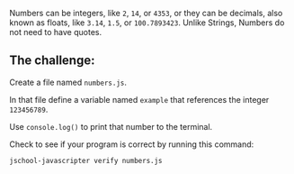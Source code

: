 Numbers can be integers, like `2`, `14`, or `4353`, or they can be decimals,
also known as floats, like `3.14`, `1.5`, or `100.7893423`.
Unlike Strings, Numbers do not need to have quotes.

## The challenge:

Create a file named `numbers.js`.

In that file define a variable named `example` that references the integer `123456789`.

Use `console.log()` to print that number to the terminal.

Check to see if your program is correct by running this command:

`jschool-javascripter verify numbers.js`
